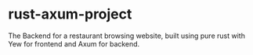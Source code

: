 # rust-axum-project

The Backend for a restaurant browsing website, built using pure rust with Yew for frontend and Axum for backend.
